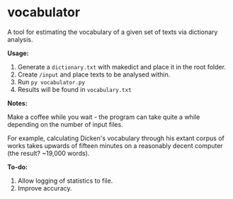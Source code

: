 # vocabulator
A tool for estimating the vocabulary of a given set of texts via dictionary analysis.

**Usage:**
1. Generate a `dictionary.txt` with makedict and place it in the root folder.
2. Create `/input` and place texts to be analysed within.
3. Run `py vocabulator.py`
4. Results will be found in `vocabulary.txt`

**Notes:**

Make a coffee while you wait - the program can take quite a while depending on the number of input files. 

For example, calculating Dicken's vocabulary through his extant corpus of works takes upwards of fifteen minutes on a reasonably decent computer (the result? ~19,000 words).

**To-do:**
1. Allow logging of statistics to file.
2. Improve accuracy.